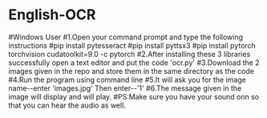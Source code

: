 # English-OCR
#Windows User 
    #1.Open your command prompt and type the following instructions
    #pip install pytesseract
    #pip install pyttsx3
    #pip install pytorch torchvision cudatoolkit=9.0 -c pytorch
#2.After installing these 3 libraries successfully open a text editor and put the code 'ocr.py'
#3.Download the 2 images given in the repo and store them in the same directory as the code 
#4.Run the program using command line
#5.It will ask you for the image name--enter 'images.jpg'
Then enter--'1'
#6.The message given in the image will display and will play.
#PS:Make sure you have your sound onn so that you can hear the audio as well.
